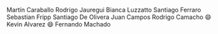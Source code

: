 Martín Caraballo
Rodrigo Jauregui
Bianca Luzzatto
Santiago Ferraro
Sebastian Fripp
Santiago De Olivera
Juan Campos
Rodrigo Camacho
:smile: Kevin Alvarez
:smile: Fernando Machado
